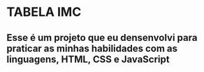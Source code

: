 # TABELA IMC

## Esse é um projeto que eu densenvolvi para praticar as minhas habilidades com as linguagens, HTML, CSS e JavaScript

